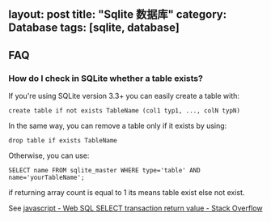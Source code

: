 layout: post
title: "Sqlite 数据库"
category: Database
tags: [sqlite, database]
---

## FAQ

### How do I check in SQLite whether a table exists?

If you're using SQLite version 3.3+ you can easily create a table with:   

```
create table if not exists TableName (col1 typ1, ..., colN typN)
```

In the same way, you can remove a table only if it exists by using:

```
drop table if exists TableName
```

Otherwise, you can use:

```
SELECT name FROM sqlite_master WHERE type='table' AND name='yourTableName';
```

if returning array count is equal to 1 its means table exist else not exist.

See [javascript - Web SQL SELECT transaction return value - Stack Overflow](http://stackoverflow.com/questions/7816509/web-sql-select-transaction-return-value)